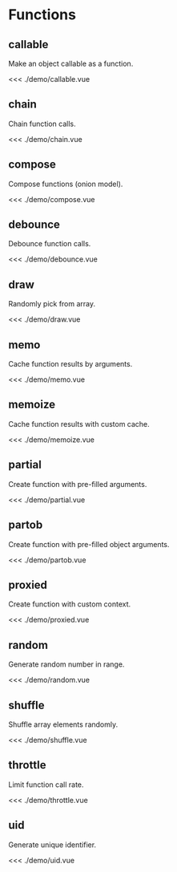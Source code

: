# Functions

<script setup lang="ts">
import CallableDemo from './demo/callable.vue'
import ChainDemo from './demo/chain.vue'
import ComposeDemo from './demo/compose.vue'
import DebounceDemo from './demo/debounce.vue'
import DrawDemo from './demo/draw.vue'
import MemoDemo from './demo/memo.vue'
import MemoizeDemo from './demo/memoize.vue'
import PartialDemo from './demo/partial.vue'
import PartobDemo from './demo/partob.vue'
import ProxiedDemo from './demo/proxied.vue'
import RandomDemo from './demo/random.vue'
import ShuffleDemo from './demo/shuffle.vue'
import ThrottleDemo from './demo/throttle.vue'
import UidDemo from './demo/uid.vue'
</script>

## callable

Make an object callable as a function.

<CallableDemo />

<<< ./demo/callable.vue

## chain

Chain function calls.

<ChainDemo />

<<< ./demo/chain.vue

## compose

Compose functions (onion model).

<ComposeDemo />

<<< ./demo/compose.vue

## debounce

Debounce function calls.

<DebounceDemo />

<<< ./demo/debounce.vue

## draw

Randomly pick from array.

<DrawDemo/>

<<< ./demo/draw.vue

## memo

Cache function results by arguments.

<MemoDemo />

<<< ./demo/memo.vue

## memoize

Cache function results with custom cache.
<MemoizeDemo />

<<< ./demo/memoize.vue

## partial

Create function with pre-filled arguments.

<PartialDemo />

<<< ./demo/partial.vue

## partob

Create function with pre-filled object arguments.

<PartobDemo />

<<< ./demo/partob.vue

## proxied

Create function with custom context.

<ProxiedDemo />

<<< ./demo/proxied.vue

## random

Generate random number in range.

<RandomDemo />

<<< ./demo/random.vue

## shuffle

Shuffle array elements randomly.

<ShuffleDemo />

<<< ./demo/shuffle.vue

## throttle

Limit function call rate.

<ThrottleDemo />

<<< ./demo/throttle.vue

## uid

Generate unique identifier.

<UidDemo />

<<< ./demo/uid.vue
